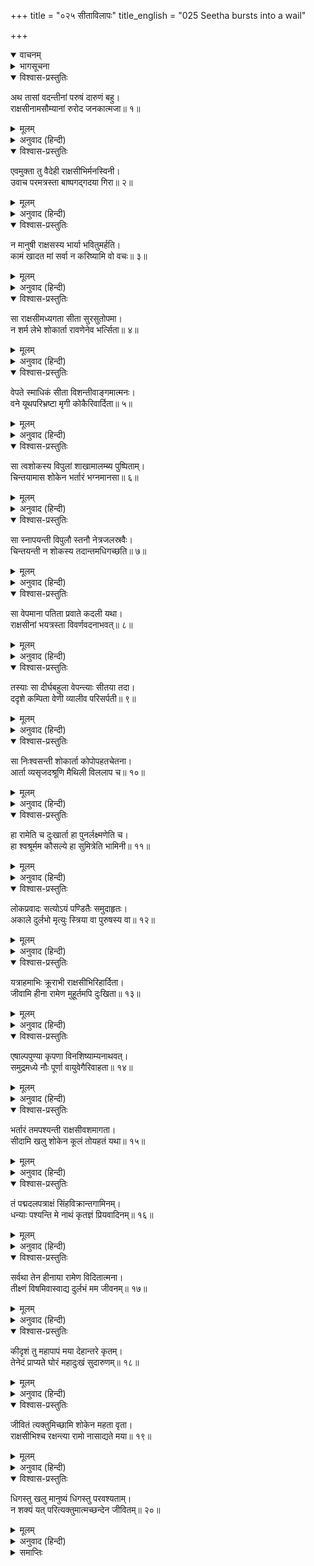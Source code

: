 +++
title = "०२५ सीताविलापः"
title_english = "025 Seetha bursts into a wail"

+++
<details open><summary>वाचनम्</summary>
<div caption="श्रीराम-हरिसीताराममूर्ति-घनपाठिभ्यां वचनम्" class="audioEmbed" src="https://archive.org/download/Ramayana-recitation-Sriram-harisItArAmamUrti-Ghanapaati-v2/Kanda_5/Kanda_5_SK-025-Seetha_bursts_into_a_wail.mp3"></div>
</details>

<details><summary>भागसूचना</summary>

25. राक्षसियोंकी बात माननेसे इनकार करके शोक-संतप्त सीताका विलाप करना
</details>

<details open><summary>विश्वास-प्रस्तुतिः</summary>

अथ तासां वदन्तीनां परुषं दारुणं बहु।  
राक्षसीनामसौम्यानां रुरोद जनकात्मजा॥ १॥
</details>

<details><summary>मूलम्</summary>

अथ तासां वदन्तीनां परुषं दारुणं बहु।  
राक्षसीनामसौम्यानां रुरोद जनकात्मजा॥ १॥
</details>

<details><summary>अनुवाद (हिन्दी)</summary>

जब वे क्रूर राक्षसियाँ इस प्रकारकी बहुत-सी कठोर एवं क्रूरतापूर्ण बातें कह रही थीं, उस समय जनकनन्दिनी सीता अधीर हो-होकर रो रही थीं॥ १॥
</details>

<details open><summary>विश्वास-प्रस्तुतिः</summary>

एवमुक्ता तु वैदेही राक्षसीभिर्मनस्विनी।  
उवाच परमत्रस्ता बाष्पगद‍्गदया गिरा॥ २॥
</details>

<details><summary>मूलम्</summary>

एवमुक्ता तु वैदेही राक्षसीभिर्मनस्विनी।  
उवाच परमत्रस्ता बाष्पगद‍्गदया गिरा॥ २॥
</details>

<details><summary>अनुवाद (हिन्दी)</summary>

उन राक्षसियोंके इस प्रकार कहनेपर अत्यन्त भयभीत हुई मनस्विनी विदेहराजकुमारी सीता नेत्रोंसे आँसू बहाती गद‍्गद वाणीमें बोलीं—॥ २॥
</details>

<details open><summary>विश्वास-प्रस्तुतिः</summary>

न मानुषी राक्षसस्य भार्या भवितुमर्हति।  
कामं खादत मां सर्वा न करिष्यामि वो वचः॥ ३॥
</details>

<details><summary>मूलम्</summary>

न मानुषी राक्षसस्य भार्या भवितुमर्हति।  
कामं खादत मां सर्वा न करिष्यामि वो वचः॥ ३॥
</details>

<details><summary>अनुवाद (हिन्दी)</summary>

‘राक्षसियो! मनुष्यकी कन्या कभी राक्षसकी भार्या नहीं हो सकती। तुम्हारा जी चाहे तो तुम सब लोग मिलकर मुझे खा जाओ, परंतु मैं तुम्हारी बात नहीं मानूँगी’॥ ३॥
</details>

<details open><summary>विश्वास-प्रस्तुतिः</summary>

सा राक्षसीमध्यगता सीता सुरसुतोपमा।  
न शर्म लेभे शोकार्ता रावणेनेव भर्त्सिता॥ ४॥
</details>

<details><summary>मूलम्</summary>

सा राक्षसीमध्यगता सीता सुरसुतोपमा।  
न शर्म लेभे शोकार्ता रावणेनेव भर्त्सिता॥ ४॥
</details>

<details><summary>अनुवाद (हिन्दी)</summary>

राक्षसियोंके बीचमें बैठी हुई देवकन्याके समान सुन्दरी सीता रावणके द्वारा धमकायी जानेके कारण शोकसे आर्त-सी होकर चैन नहीं पा रही थीं॥ ४॥
</details>

<details open><summary>विश्वास-प्रस्तुतिः</summary>

वेपते स्माधिकं सीता विशन्तीवाङ्गमात्मनः।  
वने यूथपरिभ्रष्टा मृगी कोकैरिवार्दिता॥ ५॥
</details>

<details><summary>मूलम्</summary>

वेपते स्माधिकं सीता विशन्तीवाङ्गमात्मनः।  
वने यूथपरिभ्रष्टा मृगी कोकैरिवार्दिता॥ ५॥
</details>

<details><summary>अनुवाद (हिन्दी)</summary>

जैसे वनमें अपने यूथसे बिछुड़ी हुई मृगी भेड़ियोंसे पीड़ित होकर भयके मारे काँप रही हो, उसी प्रकार सीता जोर-जोरसे काँप रही थीं और इस तरह सिकुड़ी जा रही थीं, मानो अपने अंगोंमें ही समा जायँगी॥ ५॥
</details>

<details open><summary>विश्वास-प्रस्तुतिः</summary>

सा त्वशोकस्य विपुलां शाखामालम्ब्य पुष्पिताम्।  
चिन्तयामास शोकेन भर्तारं भग्नमानसा॥ ६॥
</details>

<details><summary>मूलम्</summary>

सा त्वशोकस्य विपुलां शाखामालम्ब्य पुष्पिताम्।  
चिन्तयामास शोकेन भर्तारं भग्नमानसा॥ ६॥
</details>

<details><summary>अनुवाद (हिन्दी)</summary>

उनका मनोरथ भंग हो गया था। वे हताश-सी होकर अशोकवृक्षकी खिली हुई एक विशाल शाखाका सहारा ले शोकसे पीड़ित हो अपने पतिदेवका चिन्तन करने लगीं॥ ६॥
</details>

<details open><summary>विश्वास-प्रस्तुतिः</summary>

सा स्नापयन्ती विपुलौ स्तनौ नेत्रजलस्रवैः।  
चिन्तयन्ती न शोकस्य तदान्तमधिगच्छति॥ ७॥
</details>

<details><summary>मूलम्</summary>

सा स्नापयन्ती विपुलौ स्तनौ नेत्रजलस्रवैः।  
चिन्तयन्ती न शोकस्य तदान्तमधिगच्छति॥ ७॥
</details>

<details><summary>अनुवाद (हिन्दी)</summary>

आँसुओंके प्रवाहसे अपने स्थूल उरोजोंका अभिषेक करती हुई वे चिन्तामें डूबी थीं और उस समय शोकका पार नहीं पा रही थीं॥ ७॥
</details>

<details open><summary>विश्वास-प्रस्तुतिः</summary>

सा वेपमाना पतिता प्रवाते कदली यथा।  
राक्षसीनां भयत्रस्ता विवर्णवदनाभवत्॥ ८॥
</details>

<details><summary>मूलम्</summary>

सा वेपमाना पतिता प्रवाते कदली यथा।  
राक्षसीनां भयत्रस्ता विवर्णवदनाभवत्॥ ८॥
</details>

<details><summary>अनुवाद (हिन्दी)</summary>

प्रचण्ड वायुके चलनेपर कम्पित होकर गिरे हुए केलेके वृक्षकी भाँति वे राक्षसियोंके भयसे त्रस्त हो पृथ्वीपर गिर पड़ीं। उस समय उनके मुखकी कान्ति फीकी पड़ गयी थी॥ ८॥
</details>

<details open><summary>विश्वास-प्रस्तुतिः</summary>

तस्याः सा दीर्घबहुला वेपन्त्याः सीतया तदा।  
ददृशे कम्पिता वेणी व्यालीव परिसर्पती॥ ९॥
</details>

<details><summary>मूलम्</summary>

तस्याः सा दीर्घबहुला वेपन्त्याः सीतया तदा।  
ददृशे कम्पिता वेणी व्यालीव परिसर्पती॥ ९॥
</details>

<details><summary>अनुवाद (हिन्दी)</summary>

उस बेलामें काँपती हुई सीताकी विशाल एवं घनीभूत वेणी भी कम्पित हो रही थी, इसलिये वह रेंगती हुई सर्पिणीके समान दिखायी देती थी॥ ९॥
</details>

<details open><summary>विश्वास-प्रस्तुतिः</summary>

सा निःश्वसन्ती शोकार्ता कोपोपहतचेतना।  
आर्ता व्यसृजदश्रूणि मैथिली विललाप च॥ १०॥
</details>

<details><summary>मूलम्</summary>

सा निःश्वसन्ती शोकार्ता कोपोपहतचेतना।  
आर्ता व्यसृजदश्रूणि मैथिली विललाप च॥ १०॥
</details>

<details><summary>अनुवाद (हिन्दी)</summary>

वे शोकसे पीड़ित होकर लम्बी साँसें खींच रही थीं और क्रोधसे अचेत-सी होकर आर्तभावसे आँसू बहा रही थीं। उस समय मिथिलेशकुमारी इस प्रकार विलाप करने लगीं—॥ १०॥
</details>

<details open><summary>विश्वास-प्रस्तुतिः</summary>

हा रामेति च दुःखार्ता हा पुनर्लक्ष्मणेति च।  
हा श्वश्रूर्मम कौसल्ये हा सुमित्रेति भामिनी॥ ११॥
</details>

<details><summary>मूलम्</summary>

हा रामेति च दुःखार्ता हा पुनर्लक्ष्मणेति च।  
हा श्वश्रूर्मम कौसल्ये हा सुमित्रेति भामिनी॥ ११॥
</details>

<details><summary>अनुवाद (हिन्दी)</summary>

‘हा राम! हा लक्ष्मण! हा मेरी सासु कौसल्ये! हा आर्ये सुमित्रे! बारम्बार ऐसा कहकर दुःखसे पीड़ित हुई भामिनी सीता रोने-बिलखने लगीं॥ ११॥
</details>

<details open><summary>विश्वास-प्रस्तुतिः</summary>

लोकप्रवादः सत्योऽयं पण्डितैः समुदाहृतः।  
अकाले दुर्लभो मृत्युः स्त्रिया वा पुरुषस्य वा॥ १२॥
</details>

<details><summary>मूलम्</summary>

लोकप्रवादः सत्योऽयं पण्डितैः समुदाहृतः।  
अकाले दुर्लभो मृत्युः स्त्रिया वा पुरुषस्य वा॥ १२॥
</details>

<details><summary>अनुवाद (हिन्दी)</summary>

‘हाय! पण्डितोंने यह लोकोक्ति ठीक ही कही है कि ‘किसी भी स्त्री या पुरुषकी मृत्यु बिना समय आये नहीं होती’॥ १२॥
</details>

<details open><summary>विश्वास-प्रस्तुतिः</summary>

यत्राहमाभिः क्रूराभी राक्षसीभिरिहार्दिता।  
जीवामि हीना रामेण मुहूर्तमपि दुःखिता॥ १३॥
</details>

<details><summary>मूलम्</summary>

यत्राहमाभिः क्रूराभी राक्षसीभिरिहार्दिता।  
जीवामि हीना रामेण मुहूर्तमपि दुःखिता॥ १३॥
</details>

<details><summary>अनुवाद (हिन्दी)</summary>

‘तभी तो मैं श्रीरामके दर्शनसे वञ्चित तथा इन क्रूर राक्षसियोंद्वारा पीड़ित होनेपर भी यहाँ मुहूर्तभर भी जी रही हूँ॥ १३॥
</details>

<details open><summary>विश्वास-प्रस्तुतिः</summary>

एषाल्पपुण्या कृपणा विनशिष्याम्यनाथवत्।  
समुद्रमध्ये नौः पूर्णा वायुवेगैरिवाहता॥ १४॥
</details>

<details><summary>मूलम्</summary>

एषाल्पपुण्या कृपणा विनशिष्याम्यनाथवत्।  
समुद्रमध्ये नौः पूर्णा वायुवेगैरिवाहता॥ १४॥
</details>

<details><summary>अनुवाद (हिन्दी)</summary>

‘मैंने पूर्वजन्ममें बहुत थोड़े पुण्य किये थे, इसीलिये इस दीन दशामें पड़कर मैं अनाथकी भाँति मारी जाऊँगी। जैसे समुद्रके भीतर सामानसे भरी हुई नौका वायुके वेगसे आहत हो डूब जाती है, उसी प्रकार मैं भी नष्ट हो जाऊँगी॥ १४॥
</details>

<details open><summary>विश्वास-प्रस्तुतिः</summary>

भर्तारं तमपश्यन्ती राक्षसीवशमागता।  
सीदामि खलु शोकेन कूलं तोयहतं यथा॥ १५॥
</details>

<details><summary>मूलम्</summary>

भर्तारं तमपश्यन्ती राक्षसीवशमागता।  
सीदामि खलु शोकेन कूलं तोयहतं यथा॥ १५॥
</details>

<details><summary>अनुवाद (हिन्दी)</summary>

‘मुझे पतिदेवके दर्शन नहीं हो रहे हैं। मैं इन राक्षसियोंके चंगुलमें फँस गयी हूँ और पानीके थपेड़ोंसे आहत हो कटते हुए कगारोंके समान शोकसे क्षीण होती जा रही हूँ॥ १५॥
</details>

<details open><summary>विश्वास-प्रस्तुतिः</summary>

तं पद्मदलपत्राक्षं सिंहविक्रान्तगामिनम्।  
धन्याः पश्यन्ति मे नाथं कृतज्ञं प्रियवादिनम्॥ १६॥
</details>

<details><summary>मूलम्</summary>

तं पद्मदलपत्राक्षं सिंहविक्रान्तगामिनम्।  
धन्याः पश्यन्ति मे नाथं कृतज्ञं प्रियवादिनम्॥ १६॥
</details>

<details><summary>अनुवाद (हिन्दी)</summary>

‘आज जिन लोगोंको सिंहके समान पराक्रमी और सिंहकी-सी चालवाले मेरे कमलदललोचन, कृतज्ञ और प्रियवादी प्राणनाथके दर्शन हो रहे हैं, वे धन्य हैं॥ १६॥
</details>

<details open><summary>विश्वास-प्रस्तुतिः</summary>

सर्वथा तेन हीनाया रामेण विदितात्मना।  
तीक्ष्णं विषमिवास्वाद्य दुर्लभं मम जीवनम्॥ १७॥
</details>

<details><summary>मूलम्</summary>

सर्वथा तेन हीनाया रामेण विदितात्मना।  
तीक्ष्णं विषमिवास्वाद्य दुर्लभं मम जीवनम्॥ १७॥
</details>

<details><summary>अनुवाद (हिन्दी)</summary>

‘उन आत्मज्ञानी भगवान् श्रीरामसे बिछुड़कर मेरा जीवित रहना उसी तरह सर्वथा दुर्लभ है, जैसे तेज विषका पान करके किसीका भी जीना अत्यन्त कठिन हो जाता है॥ १७॥
</details>

<details open><summary>विश्वास-प्रस्तुतिः</summary>

कीदृशं तु महापापं मया देहान्तरे कृतम्।  
तेनेदं प्राप्यते घोरं महादुःखं सुदारुणम्॥ १८॥
</details>

<details><summary>मूलम्</summary>

कीदृशं तु महापापं मया देहान्तरे कृतम्।  
तेनेदं प्राप्यते घोरं महादुःखं सुदारुणम्॥ १८॥
</details>

<details><summary>अनुवाद (हिन्दी)</summary>

‘पता नहीं, मैंने पूर्वजन्ममें दूसरे शरीरसे कैसा महान् पाप किया था, जिससे यह अत्यन्त कठोर, घोर और महान् दुःख मुझे प्राप्त हुआ है?॥ १८॥
</details>

<details open><summary>विश्वास-प्रस्तुतिः</summary>

जीवितं त्यक्तुमिच्छामि शोकेन महता वृता।  
राक्षसीभिश्च रक्षन्त्या रामो नासाद्यते मया॥ १९॥
</details>

<details><summary>मूलम्</summary>

जीवितं त्यक्तुमिच्छामि शोकेन महता वृता।  
राक्षसीभिश्च रक्षन्त्या रामो नासाद्यते मया॥ १९॥
</details>

<details><summary>अनुवाद (हिन्दी)</summary>

‘इन राक्षसियोंके संरक्षणमें रहकर तो मैं अपने प्राणाराम श्रीरामको कदापि नहीं पा सकती, इसलिये महान् शोकसे घिर गयी हूँ और इससे तंग आकर अपने जीवनका अन्त कर देना चाहती हूँ॥ १९॥
</details>

<details open><summary>विश्वास-प्रस्तुतिः</summary>

धिगस्तु खलु मानुष्यं धिगस्तु परवश्यताम्।  
न शक्यं यत् परित्यक्तुमात्मच्छन्देन जीवितम्॥ २०॥
</details>

<details><summary>मूलम्</summary>

धिगस्तु खलु मानुष्यं धिगस्तु परवश्यताम्।  
न शक्यं यत् परित्यक्तुमात्मच्छन्देन जीवितम्॥ २०॥
</details>

<details><summary>अनुवाद (हिन्दी)</summary>

‘इस मानव-जीवन और परतन्त्रताको धिक्कार है, जहाँ अपनी इच्छाके अनुसार प्राणोंका परित्याग भी नहीं किया जा सकता’॥ २०॥
</details>

<details><summary>समाप्तिः</summary>

इत्यार्षे श्रीमद्रामायणे वाल्मीकीये आदिकाव्ये सुन्दरकाण्डे पञ्चविंशः सर्गः॥ २५॥  
इस प्रकार श्रीवाल्मीकिनिर्मित आर्षरामायण आदिकाव्यके सुन्दरकाण्डमें पचीसवाँ सर्ग पूरा हुआ॥ २५॥
</details>

